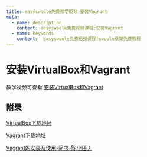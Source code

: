 ```yaml
---
title: easyswoole免费教学视频:安装Vagrant
meta:
  - name: description
    content: easyswoole免费视频课程:安装Vagrant
  - name: keywords
    content:  easyswoole免费视频课程|swoole框架免费教程
---
```

# 安装VirtualBox和Vagrant

教学视频可查看 [安装VirtualBox和Vagrant](https://www.bilibili.com/video/BV1Um4y1P7QW)

## 附录

[VirtualBox下载地址](https://www.virtualbox.org/wiki/Downloads)

[Vagrant下载地址](https://www.vagrantup.com/downloads.html)

[Vagrant的安装及使用-简书-陈小陌丿](https://www.jianshu.com/p/d3398b2e3f4f)
